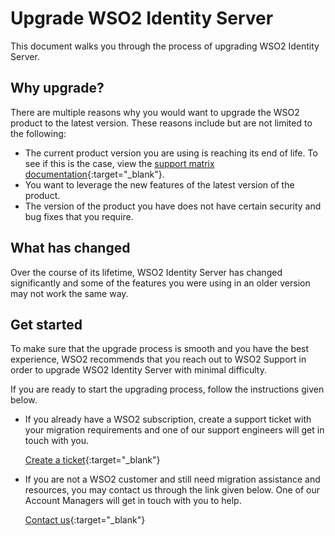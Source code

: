 # Upgrade WSO2 Identity Server

This document walks you through the process of upgrading WSO2 Identity Server.

## Why upgrade?

There are multiple reasons why you would want to upgrade the WSO2 product to the latest version. These reasons include but are not limited to the following:

- The current product version you are using is reaching its end of life. To see if this is the case, view the [support matrix documentation](https://wso2.com/products/support-matrix/){:target="_blank"}.
- You want to leverage the new features of the latest version of the product.
- The version of the product you have does not have certain security and bug fixes that you require.

## What has changed

Over the course of its lifetime, WSO2 Identity Server has changed significantly and some of the features you were using in an older version may not work the same way.

<!-- TODO: Add link To learn what’s new in the WSO2 Identity Server 7.0.0 release, see the [About this Release page]({{base_path}}/references/about-this-release/).-->

## Get started

To make sure that the upgrade process is smooth and you have the best experience, WSO2 recommends that you reach out to WSO2 Support in order to upgrade WSO2 Identity Server with minimal difficulty.

If you are ready to start the upgrading process, follow the instructions given below.

- If you already have a WSO2 subscription, create a support ticket with your migration requirements and one of our support engineers will get in touch with you.

    [Create a ticket](https://support.wso2.com/support){:target="_blank"}

- If you are not a WSO2 customer and still need migration assistance and resources, you may contact us through the link given below. One of our Account Managers will get in touch with you to help.

    [Contact us](https://wso2.com/contact/){:target="_blank"}
